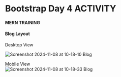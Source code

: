 # Bootstrap Day 4 ACTIVITY
#### MERN TRAINING

#### Blog Layout 

Desktop View

![Screenshot 2024-11-08 at 10-18-10 Blog](https://github.com/user-attachments/assets/54f50533-3930-4925-b101-818ed33572aa)


Mobile View  
![Screenshot 2024-11-08 at 10-18-33 Blog](https://github.com/user-attachments/assets/fc74e85b-a40e-406d-94eb-3b3f34e0f00e)
